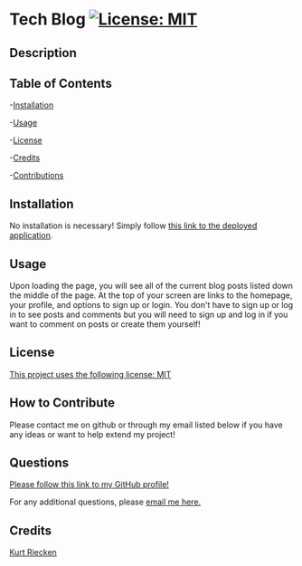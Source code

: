 # Tech Blog [![License: MIT](https://img.shields.io/badge/License-MIT-yellow.svg)](https://opensource.org/licenses/MIT)
  
## Description
  

  
## Table of Contents
  
-[Installation](#installation)
  
-[Usage](#usage)
  
-[License](#license)
  
-[Credits](#credits)
  
-[Contributions](#how-to-contribute)
  
## Installation
  
No installation is necessary! Simply follow [this link to the deployed application]().
  
## Usage
  
Upon loading the page, you will see all of the current blog posts listed down the middle of the page. At the top of your screen are links to the homepage, your profile, and options to 
sign up or login. You don't have to sign up or log in to see posts and comments but you will need to sign up and log in if you want to comment on posts or create them yourself!
  

## License

[This project uses the following license: MIT](https://opensource.org/licenses/MIT)

## How to Contribute
  
Please contact me on github or through my email listed below if you have any ideas or want to help extend my project!

## Questions

[Please follow this link to my GitHub profile!](https://github.com/kurtriecken)

For any additional questions, please [email me here.](mailto:kurt.riecken@gmail.com)

## Credits
  
[Kurt Riecken](https://github.com/kurtriecken)
